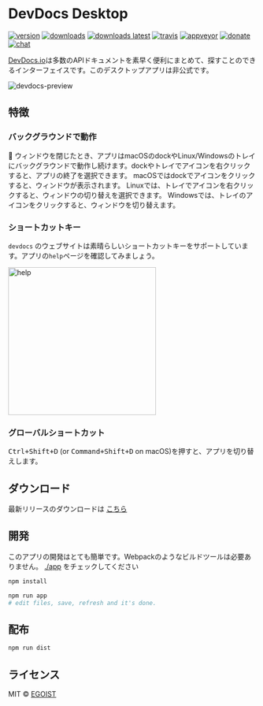# DevDocs Desktop

[![version](https://img.shields.io/github/release/egoist/devdocs-desktop.svg?style=flat-square)](https://github.com/egoist/devdocs-desktop/releases)
[![downloads](https://img.shields.io/github/downloads/egoist/devdocs-desktop/total.svg?style=flat-square)](https://github.com/egoist/devdocs-desktop/releases)
[![downloads latest](https://img.shields.io/github/downloads/egoist/devdocs-desktop/latest/total.svg?style=flat-square)](https://github.com/egoist/devdocs-desktop/releases/latest)
[![travis](https://img.shields.io/travis/egoist/devdocs-desktop.svg?style=flat-square)](https://travis-ci.org/egoist/devdocs-desktop)
[![appveyor](https://img.shields.io/appveyor/ci/egoist/devdocs-desktop.svg?style=flat-square)](https://ci.appveyor.com/project/egoist/devdocs-desktop) [![donate](https://img.shields.io/badge/$-donate-ff69b4.svg?maxAge=2592000&style=flat-square)](https://github.com/egoist/donate) [![chat](https://img.shields.io/badge/chat-on%20discord-7289DA.svg?style=flat-square)](https://chat.egoist.moe)

<!--[DevDocs.io](https://devdocs.io/) combines multiple API documentations in a fast, organized, and searchable interface. This is an unoffcial desktop app for it.-->
[DevDocs.io](https://devdocs.io/)は多数のAPIドキュメントを素早く便利にまとめて、探すことのできるインターフェイスです。このデスクトップアプリは非公式です。

![devdocs-preview](https://user-images.githubusercontent.com/8784712/27121730-11676ba8-511b-11e7-8c01-00444ee8501a.png)

## 特徴

### バックグラウンドで動作

<!--When closing the window, the app will continue running in the background, in the dock on macOS and the tray on Linux/Windows. Right-click the dock/tray icon and choose Quit to completely quit the app. On macOS, click the dock icon to show the window. On Linux, right-click the tray icon and choose Toggle to toggle the window. On Windows, click the tray icon to toggle the window.-->
ウィンドウを閉じたとき、アプリはmacOSのdockやLinux/Windowsのトレイにバックグラウンドで動作し続けます。dockやトレイでアイコンを右クリックすると、アプリの終了を選択できます。
macOSではdockでアイコンをクリックすると、ウィンドウが表示されます。
Linuxでは、トレイでアイコンを右クリックすると、ウィンドウの切り替えを選択できます。
Windowsでは、トレイのアイコンをクリックすると、ウィンドウを切り替えます。

<!--### Build-in shortcuts-->

### ショートカットキー

<!--`devdocs` the website itself has great built-in shortcuts support, just check the `help` page in the app.-->
`devdocs` のウェブサイトは素晴らしいショートカットキーをサポートしています。アプリの`help`ページを確認してみましょう。

<img src="https://ooo.0o0.ooo/2017/06/14/59402442301b8.png" alt="help" width="300" />

### グローバルショートカット

<!--Use <kbd>Ctrl+Shift+D</kbd> (or <kbd>Command+Shift+D</kbd> on macOS) to toggle the app.-->
<kbd>Ctrl+Shift+D</kbd> (or <kbd>Command+Shift+D</kbd> on macOS)を押すと、アプリを切り替えします。

## ダウンロード

<!--You can manually download the latest release -->
最新リリースのダウンロードは
[こちら](https://github.com/egoist/devdocs-desktop/releases)

## 開発

このアプリの開発はとても簡単です。Webpackのようなビルドツールは必要ありません。
[./app](/app) をチェックしてください

```bash
npm install

npm run app
# edit files, save, refresh and it's done.
```

## 配布

```bash
npm run dist
```

## ライセンス

MIT &copy; [EGOIST](https://github.com/egoist)
